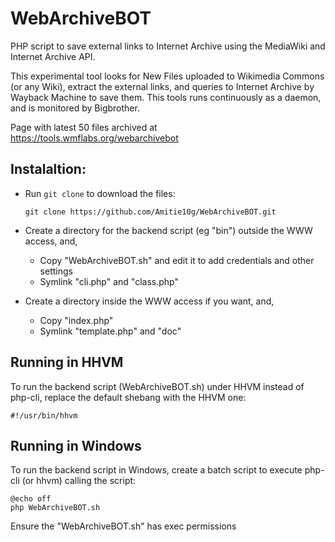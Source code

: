 # WebArchiveBOT
PHP script to save external links to Internet Archive using the MediaWiki and Internet Archive API.

This experimental tool looks for New Files uploaded to Wikimedia Commons (or any Wiki), extract the external links, and queries to Internet Archive by Wayback Machine to save them. This tools runs continuously as a daemon, and is monitored by Bigbrother.

Page with latest 50 files archived at https://tools.wmflabs.org/webarchivebot

## Instalaltion: 

* Run `git clone` to download the files:

    `git clone https://github.com/Amitie10g/WebArchiveBOT.git`

* Create a directory for the backend script (eg "bin") outside the WWW access, and,
  * Copy "WebArchiveBOT.sh" and edit it to add credentials and other settings
  * Symlink "cli.php" and "class.php"

* Create a directory inside the WWW access if you want, and,
  * Copy "index.php"
  * Symlink "template.php" and "doc"
  
## Running in HHVM

To run the backend script (WebArchiveBOT.sh) under HHVM instead of php-cli, replace the default shebang with the HHVM one:

    #!/usr/bin/hhvm

## Running in Windows

To run the backend script in Windows, create a batch script to execute php-cli (or hhvm) calling the script:

    @echo off
    php WebArchiveBOT.sh

Ensure the "WebArchiveBOT.sh" has exec permissions
